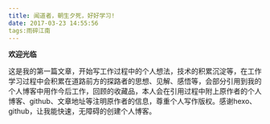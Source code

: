 ```yaml
---
title: 闻道者，朝生夕死，好好学习!
date: 2017-03-23 14:55:56
tags:雨碎江南
---
```

**欢迎光临**

这是我的第一篇文章，开始写工作过程中的个人想法，技术的积累沉淀等，在工作学习过程中会积累在道路前方的探路者的思想、见解、感悟等，会部分引用到我的个人博客中用作今后工作，回顾的收藏品，本人会在引用过程中附上原作者的个人博客、github、文章地址等注明原作者的信息，尊重个人写作版权。感谢hexo、github，让我能快速，无障碍的创建个人博客。